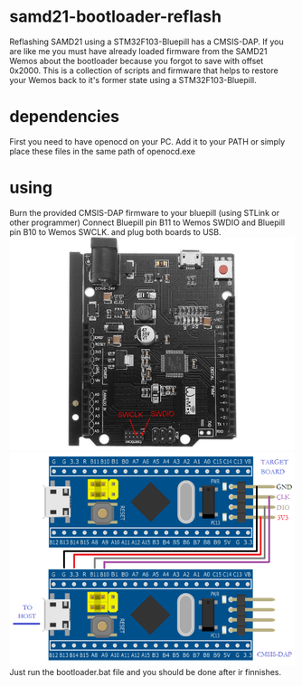 # samd21-bootloader-reflash
Reflashing SAMD21 using a STM32F103-Bluepill has a CMSIS-DAP.
If you are like me you must have already loaded firmware from the SAMD21 Wemos about the bootloader because you forgot to save with offset 0x2000.
This is a collection of scripts and firmware that helps to restore your Wemos back to it's former state using a STM32F103-Bluepill.

# dependencies
First you need to have openocd on your PC. Add it to your PATH or simply place these files in the same path of openocd.exe

# using
Burn the provided CMSIS-DAP firmware to your bluepill (using STLink or other programmer)
Connect Bluepill pin B11 to Wemos SWDIO and Bluepill pin B10 to Wemos SWCLK. and plug both boards to USB.
![Wemos](https://github.com/Paciente8159/samd21-bootloader-reflash/blob/main/samd21-uno-wemos-top.jpg)
![Bluepill CMSIS-DAP](https://github.com/Paciente8159/samd21-bootloader-reflash/blob/main/dap-to-target.png)
Just run the bootloader.bat file and you should be done after ir finnishes.
